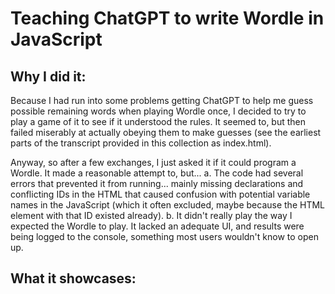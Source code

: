 # Teaching ChatGPT to write Wordle in JavaScript

## Why I did it:

Because I had run into some problems getting ChatGPT to help me guess possible remaining words when playing Wordle once, I decided to try to play a game of it to see if it understood the rules. It seemed to, but then failed miserably at actually obeying them to make guesses (see the earliest parts of the transcript provided in this collection as index.html).

Anyway, so after a few exchanges, I just asked it if it could program a Wordle. It made a reasonable attempt to, but...
a. The code had several errors that prevented it from running... mainly missing declarations and conflicting IDs in the HTML that caused confusion with potential variable names in the JavaScript (which it often excluded, maybe because the HTML element with that ID existed already).
b. It didn't really play the way I expected the Wordle to play. It lacked an adequate UI, and results were being logged to the console, something most users wouldn't know to open up.

## What it showcases: